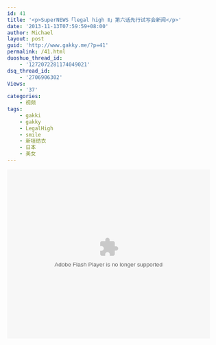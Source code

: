 ```yaml
---
id: 41
title: '<p>SuperNEWS「legal high Ⅱ」第六话先行试写会新闻</p>'
date: '2013-11-13T07:59:59+08:00'
author: Michael
layout: post
guid: 'http://www.gakky.me/?p=41'
permalink: /41.html
duoshuo_thread_id:
    - '1272072281174049021'
dsq_thread_id:
    - '2706906302'
Views:
    - '37'
categories:
    - 视频
tags:
    - gakki
    - gakky
    - LegalHigh
    - smile
    - 新垣结衣
    - 日本
    - 美女
---
```


<object height="394" width="473"><param name="allowscriptaccess" value="sameDomain"></param><param name="wmode" value="transparent"></param><param name="movie" value="http://www.tudou.com/v/180354304/v.swf"></param><param name="allowfullscreen" value="true"></param><embed allowfullscreen="true" allowscriptaccess="sameDomain" height="394" src="http://www.tudou.com/v/180354304/v.swf" type="application/x-shockwave-flash" width="473" wmode="transparent"></embed></object>